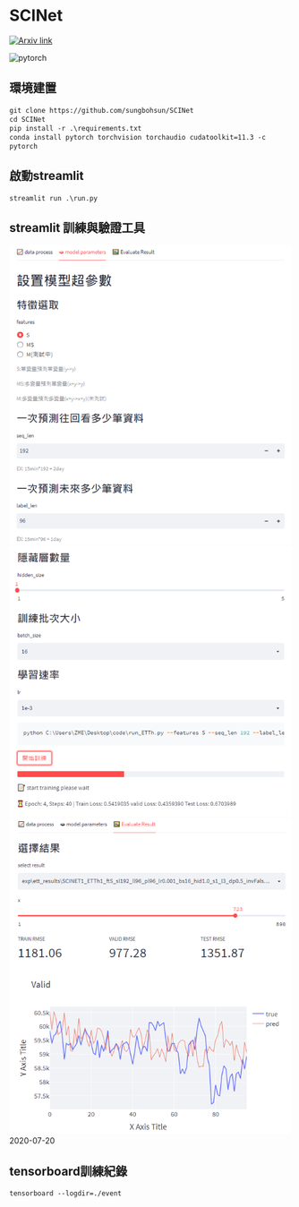 # SCINet

[![Arxiv link](https://img.shields.io/badge/arXiv-Time%20Series%20is%20a%20Special%20Sequence%3A%20Forecasting%20with%20Sample%20Convolution%20and%20Interaction-%23B31B1B)](https://arxiv.org/pdf/2106.09305.pdf)

![pytorch](https://img.shields.io/badge/-PyTorch-%23EE4C2C?logo=PyTorch&labelColor=lightgrey)

## 環境建置
```
git clone https://github.com/sungbohsun/SCINet
cd SCINet
pip install -r .\requirements.txt
conda install pytorch torchvision torchaudio cudatoolkit=11.3 -c pytorch
```

## 啟動streamlit
```
streamlit run .\run.py
```

## streamlit 訓練與驗證工具
![pic1](https://github.com/sungbohsun/SCINet/blob/main/demo/demo1.png)
![pic2](https://github.com/sungbohsun/SCINet/blob/main/demo/demo2.png)
![pic3](https://github.com/sungbohsun/SCINet/blob/main/demo/demo3.png)
 2020-07-20

## tensorboard訓練紀錄
```
tensorboard --logdir=./event
```
